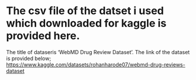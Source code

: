 # The csv file of the datset i used which  downloaded for kaggle is provided here.
The title of dataseris ‘WebMD Drug Review Dataset’. The link of the dataset is provided below;
https://www.kaggle.com/datasets/rohanharode07/webmd-drug-reviews-dataset
